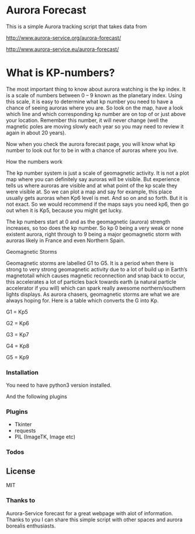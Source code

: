 # Aurora Forecast

This is a simple Aurora tracking script that takes data from

http://www.aurora-service.org/aurora-forecast/

http://www.aurora-service.eu/aurora-forecast/

#			       		What is KP-numbers? 

The most important thing to know about aurora watching is the kp index. It is a scale of numbers between 0 – 9 known as the planetary index. Using this scale, it is easy to determine what kp number you need to have a chance of seeing auroras where you are. So look on the map, have a look which line and which corresponding kp number are on top of or just above your location. Remember this number, it will never change (well the magnetic poles are moving slowly each year so you may need to review it again in about 20 years).

Now when you check the aurora forecast page, you will know what kp number to look out for to be in with a chance of auroras where you live.

How the numbers work

The kp number system is just a scale of geomagnetic activity. It is not a plot map where you can definitely say auroras will be visible. But experience tells us where auroras are visible and at what point of the kp scale they were visible at. So we can plot a map and say for example, this place usually gets auroras when Kp6 level is met. And so on and so forth. But it is not exact. So we would recommend if the maps says you need kp6, then go out when it is Kp5, because you might get lucky.

The kp numbers start at 0 and as the geomagnetic (aurora) strength increases, so too does the kp number. So kp 0 being a very weak or none existent aurora, right through to 9 being a major geomagnetic storm with auroras likely in France and even Northern Spain.

Geomagnetic Storms

Geomagnetic storms are labelled G1 to G5. It is a period when there is strong to very strong geomagnetic activity due to a lot of build up in Earth’s magnetotail which causes magnetic reconnection and snap back to occur, this accelerates a lot of particles back towards earth (a natural particle accelerator if you will) which can spark really awesome northern/southern lights displays. As aurora chasers, geomagnetic storms are what we are always hoping for. Here is a table which converts the G into Kp.

G1 = Kp5

G2 = Kp6

G3 = Kp7

G4 = Kp8

G5 = Kp9

### Installation

You need to have python3 version installed.

And the following plugins

### Plugins

* Tkinter
* requests
* PIL (ImageTK, Image etc)


### Todos




License
----

MIT


### Thanks to
Aurora-Service forecast for a great webpage with alot of information. Thanks to you I can share this simple script with other spaces and aurora borealis enthusiasts.
